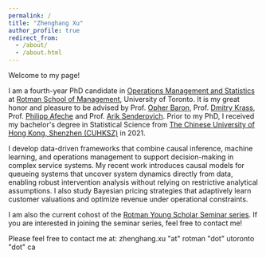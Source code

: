 ```yaml
---
permalink: /
title: "Zhenghang Xu"
author_profile: true
redirect_from: 
  - /about/
  - /about.html
---
```

Welcome to my page!

I am a fourth-year PhD candidate in [Operations Management and Statistics](https://www.rotman.utoronto.ca/faculty-and-research/academic-areas/operations-management-and-statistics/) at [Rotman School of Management](https://www.rotman.utoronto.ca/), University of Toronto. It is my great honor and pleasure to be advised by Prof. [Opher Baron](https://discover.research.utoronto.ca/10004-opher-baron), Prof. [Dmitry Krass](https://discover.research.utoronto.ca/7243-dmitry-krass), Prof. [Philipp Afeche](https://discover.research.utoronto.ca/15099-philipp-afeche) and Prof. [Arik Senderovich](https://profiles.laps.yorku.ca/profiles/sariks/). Prior to my PhD, I received my bachelor's degree in Statistical Science from [The Chinese University of Hong Kong, Shenzhen (CUHKSZ)](https://www.cuhk.edu.cn/en) in 2021.

I develop data-driven frameworks that combine causal inference, machine learning, and operations management to support decision-making in complex service systems. My recent work introduces causal models for queueing systems that uncover system dynamics directly from data, enabling robust intervention analysis without relying on restrictive analytical assumptions. I also study Bayesian pricing strategies that adaptively learn customer valuations and optimize revenue under operational constraints.

I am also the current cohost of the [Rotman Young Scholar Seminar series](https://sites.google.com/view/rotmanyoungscholarseminar/home). If you are interested in joining the seminar series, feel free to contact me!

Please feel free to contact me at: zhenghang.xu "at" rotman "dot" utoronto "dot" ca
